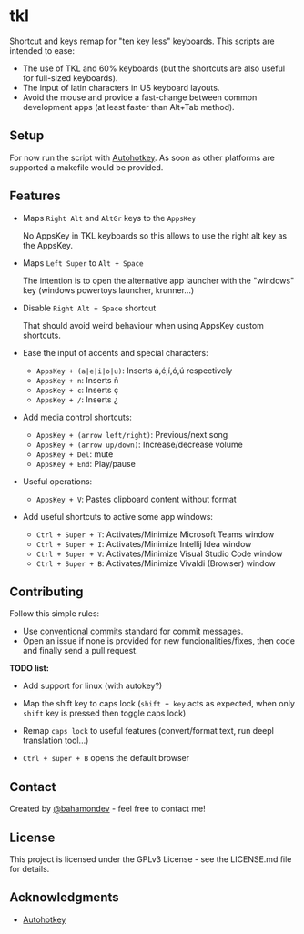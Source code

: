 # tkl

Shortcut and keys remap for "ten key less" keyboards. This scripts are intended to ease: 
 * The use of TKL and 60% keyboards (but the shortcuts are also useful for full-sized keyboards).
 * The input of latin characters in US keyboard layouts.
 * Avoid the mouse and provide a fast-change between common development apps (at least faster than Alt+Tab method).

## Setup

For now run the script with [Autohotkey](https://www.autohotkey.com). As soon as other platforms are supported a makefile would be provided.

## Features

  * Maps `Right Alt` and `AltGr` keys to the `AppsKey`
  
    No AppsKey in TKL keyboards so this allows to use the right alt key as the AppsKey.
    
  * Maps `Left Super` to `Alt + Space`
  
    The intention is to open the alternative app launcher with the "windows" key (windows powertoys launcher, krunner...)
    
  * Disable `Right Alt + Space` shortcut
    
    That should avoid weird behaviour when using AppsKey custom shortcuts.
    
  * Ease the input of accents and special characters:
    * `AppsKey + (a|e|i|o|u)`: Inserts á,é,í,ó,ú respectively
    * `AppsKey + n`: Inserts ñ
    * `AppsKey + c`: Inserts ç
    * `AppsKey + /`: Inserts ¿

  * Add media control shortcuts:
    * `AppsKey + (arrow left/right)`: Previous/next song
    * `AppsKey + (arrow up/down)`: Increase/decrease volume
    * `AppsKey + Del`: mute
    * `AppsKey + End`: Play/pause
    
  * Useful operations:
    * `AppsKey + V`: Pastes clipboard content without format
    
  * Add useful shortcuts to active some app windows:
    * `Ctrl + Super + T`: Activates/Minimize Microsoft Teams window
    * `Ctrl + Super + I`: Activates/Minimize Intellij Idea window
    * `Ctrl + Super + V`: Activates/Minimize Visual Studio Code window
    * `Ctrl + Super + B`: Activates/Minimize Vivaldi (Browser) window

## Contributing

Follow this simple rules:

 * Use [conventional commits](conventionalcommits.org) standard for commit messages.
 * Open an issue if none is provided for new funcionalities/fixes, then code and finally send a pull request.
 
**TODO list:**

 * Add support for linux (with autokey?)
 
 * Map the shift key to caps lock (`shift + key` acts as expected, when only `shift` key is pressed then toggle caps lock)
 
 * Remap `caps lock` to useful features (convert/format text, run deepl translation tool...)
 
 * `Ctrl + super + B` opens the default browser

## Contact

Created by [@bahamondev](https://bahamonde.dev) - feel free to contact me!

## License

This project is licensed under the GPLv3 License - see the LICENSE.md file for details.

## Acknowledgments

 * [Autohotkey](https://www.autohotkey.com)
